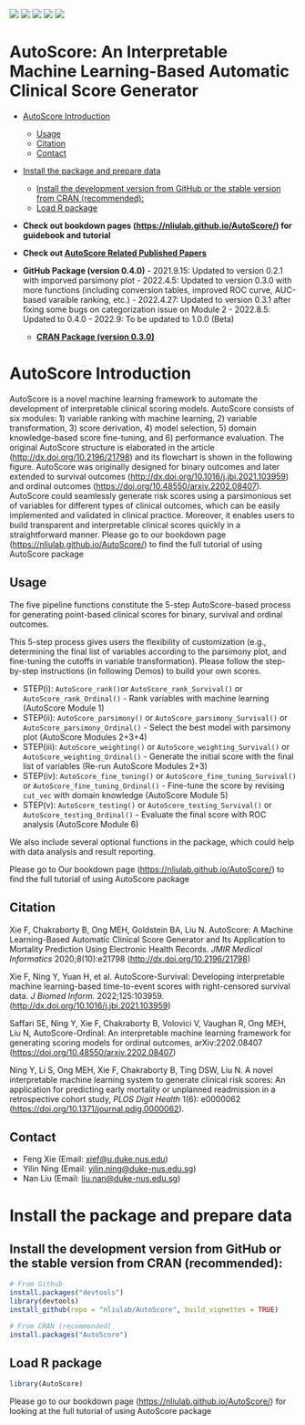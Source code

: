 [![](https://www.r-pkg.org/badges/version/AutoScore?color=green)](https://cran.r-project.org/package=AutoScore)
[![](http://cranlogs.r-pkg.org/badges/grand-total/AutoScore?color=green)](https://cran.r-project.org/package=AutoScore)
[![](http://cranlogs.r-pkg.org/badges/last-month/AutoScore?color=green)](https://cran.r-project.org/package=AutoScore)
[![](http://cranlogs.r-pkg.org/badges/last-week/AutoScore?color=green)](https://cran.r-project.org/package=AutoScore)
[![](https://img.shields.io/badge/doi-10.2196/21798-yellow.svg)](https://doi.org/10.2196/21798)



AutoScore: An Interpretable Machine Learning-Based Automatic Clinical
Score Generator
================

-   [AutoScore Introduction](#autoscore-introduction)
    -   [Usage](#usage)
    -   [Citation](#citation)
    -   [Contact](#contact)
-   [Install the package and prepare
    data](#install-the-package-and-prepare-data)
    -   [Install the development version from GitHub or the stable
        version from CRAN
        (recommended):](#install-the-development-version-from-github-or-the-stable-version-from-cran-recommended)
    -   [Load R package](#load-r-package)


                                        


-   **Check out bookdown pages (<https://nliulab.github.io/AutoScore/>)
    for guidebook and tutorial**
-   **Check out [**AutoScore Related Published Papers**](https://github.com/nliulab/AutoScore/blob/master/README_Application.md)**
- **GitHub Package (version 0.4.0)**
      - 2021.9.15: Updated to version 0.2.1 with imporved parsimony plot
      - 2022.4.5: Updated to version 0.3.0 with more functions (including conversion tables, improved ROC curve, AUC-based varaible ranking, etc.)
      - 2022.4.27: Updated to version 0.3.1 after fixing some bugs on categorization issue on Module 2
      - 2022.8.5: Updated to 0.4.0 
      - 2022.9: To be updated to 1.0.0 (Beta)
  - **[CRAN Package (version 0.3.0)](<https://cran.r-project.org/web/packages/AutoScore/>)**



# AutoScore Introduction

AutoScore is a novel machine learning framework to automate the
development of interpretable clinical scoring models. AutoScore consists
of six modules: 1) variable ranking with machine learning, 2) variable
transformation, 3) score derivation, 4) model selection, 5) domain
knowledge-based score fine-tuning, and 6) performance evaluation. The
original AutoScore structure is elaborated in the article
(<http://dx.doi.org/10.2196/21798>) and its flowchart is shown in the
following figure. AutoScore was originally designed for binary outcomes
and later extended to survival outcomes
(<http://dx.doi.org/10.1016/j.jbi.2021.103959>) and ordinal outcomes
(<https://doi.org/10.48550/arxiv.2202.08407>). AutoScore could
seamlessly generate risk scores using a parsimonious set of variables
for different types of clinical outcomes, which can be easily
implemented and validated in clinical practice. Moreover, it enables
users to build transparent and interpretable clinical scores quickly in
a straightforward manner. Please go to our bookdown page
(<https://nliulab.github.io/AutoScore/>) to find the full tutorial of
using AutoScore package

## Usage

The five pipeline functions constitute the 5-step AutoScore-based
process for generating point-based clinical scores for binary, survival
and ordinal outcomes.

This 5-step process gives users the flexibility of customization (e.g.,
determining the final list of variables according to the parsimony plot,
and fine-tuning the cutoffs in variable transformation). Please follow
the step-by-step instructions (in following Demos) to build your own
scores.

-   STEP(i): `AutoScore_rank()`or `AutoScore_rank_Survival()` or
    `AutoScore_rank_Ordinal()` - Rank variables with machine learning
    (AutoScore Module 1)
-   STEP(ii): `AutoScore_parsimony()` or
    `AutoScore_parsimony_Survival()` or
    `AutoScore_parsimony_Ordinal()` - Select the best model with
    parsimony plot (AutoScore Modules 2+3+4)
-   STEP(iii): `AutoScore_weighting()` or
    `AutoScore_weighting_Survival()` or
    `AutoScore_weighting_Ordinal()` - Generate the initial score with
    the final list of variables (Re-run AutoScore Modules 2+3)
-   STEP(iv): `AutoScore_fine_tuning()` or
    `AutoScore_fine_tuning_Survival()` or
    `AutoScore_fine_tuning_Ordinal()` - Fine-tune the score by revising
    `cut_vec` with domain knowledge (AutoScore Module 5)
-   STEP(v): `AutoScore_testing()` or `AutoScore_testing_Survival()` or
    `AutoScore_testing_Ordinal()` - Evaluate the final score with ROC
    analysis (AutoScore Module 6)

We also include several optional functions in the package, which could
help with data analysis and result reporting.

Please go to Our bookdown page (<https://nliulab.github.io/AutoScore/>)
to find the full tutorial of using AutoScore package

## Citation

Xie F, Chakraborty B, Ong MEH, Goldstein BA, Liu N. AutoScore: A Machine
Learning-Based Automatic Clinical Score Generator and Its Application to
Mortality Prediction Using Electronic Health Records. *JMIR Medical
Informatics* 2020;8(10):e21798 (<http://dx.doi.org/10.2196/21798>)

Xie F, Ning Y, Yuan H, et al. AutoScore-Survival: Developing
interpretable machine learning-based time-to-event scores with
right-censored survival data. *J Biomed Inform.* 2022;125:103959.
(<http://dx.doi.org/10.1016/j.jbi.2021.103959>)

Saffari SE, Ning Y, Xie F, Chakraborty B, Volovici V, Vaughan R, Ong
MEH, Liu N, AutoScore-Ordinal: An interpretable machine learning
framework for generating scoring models for ordinal outcomes,
arXiv:2202.08407 (<https://doi.org/10.48550/arxiv.2202.08407>)

Ning Y, Li S, Ong MEH, Xie F, Chakraborty B, Ting DSW, Liu N. A novel
interpretable machine learning system to generate clinical risk scores:
An application for predicting early mortality or unplanned readmission
in a retrospective cohort study, *PLOS Digit Health* 1(6): e0000062
(<https://doi.org/10.1371/journal.pdig.0000062>).

## Contact

-   Feng Xie (Email: <xief@u.duke.nus.edu>)
-   Yilin Ning (Email: <yilin.ning@duke-nus.edu.sg>)
-   Nan Liu (Email: <liu.nan@duke-nus.edu.sg>)

# Install the package and prepare data

## Install the development version from GitHub or the stable version from CRAN (recommended):

``` r
# From Github
install.packages("devtools")
library(devtools)
install_github(repo = "nliulab/AutoScore", build_vignettes = TRUE)

# From CRAN (recommended)
install.packages("AutoScore")
```

## Load R package

``` r
library(AutoScore)
```

Please go to our bookdown page (<https://nliulab.github.io/AutoScore/>)
for looking at the full tutorial of using AutoScore package

